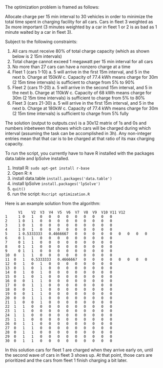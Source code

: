 The optimization problem is framed as follows:

Allocate charge per 15 min interval to 30 vehicles in order to minimize 
the total time spent in charging facility for all cars. Cars in fleet 3 
weighted as 3x more important (3 minutes weighted by a car in fleet 1 or 2 is 
as bad as 1 minute waited by a car in fleet 3). 

Subject to the following constraints:
1. All cars must receive 80% of total charge capacity (which as shown below is 2 15m intervals)
2. Total charge cannot exceed 1 megawatt per 15 min interval for all cars
3. No more than 27 cars can have a nonzero charge at a time
4. Fleet 1 (cars 1-10)
  a. 5 will arrive in the first 15m interval, and 5 in the next
  b. Charge at 150kW
  c. Capacity of 77.4 kWh means charge for 30m (2 15m time intervals) is sufficient to charge from 5% to 90%
5. Fleet 2 (cars 11-20)
  a. 5 will arrive in the second 15m interval, and 5 in the next
  b. Charge at 110kW
  c. Capacity of 68 kWh means charge for 30m (2 15m time intervals) is sufficient to charge from 5% to 80%
6. Fleet 3 (cars 21-30)
  a. 5 will arrive in the first 15m interval, and 5 in the next
  b. Charge at 180kW
  c. Capacity of 77.4 kWh means charge for 30m (2 15m time intervals) is sufficient to charge from 5% fully

The solution (output to outputs.csv) is a 30x12 matrix of 1s and 0s and numbers inbetween that shows which cars will be charged during which interval (assuming the task can be accomplished in 3h). Any non-integer entries mean that that car is to be charged at that ratio of its max charging capacity.

To run the script, you currently have to have R installed with the packages data.table and lpSolve installed.

1. Install R:
`sudo apt-get install r-base`
2. Open R: `R`
4. install data.table `install.packages('data.table')`
5. install lpSolve `install.packages('lpSolve')`
6. `quit()`
7. run the script: `Rscript optimization.R`

Here is an example solution from the algorithm:
```
	  V1	V2	V3	V4	V5	V6	V7	V8	V9	V10	V11	V12
1	  1	0	1	0	0	0	0	0	0	0	0	0
2	  1	0	1	0	0	0	0	0	0	0	0	0
3	  1	0	1	0	0	0	0	0	0	0	0	0
4	  1	0	1	0	0	0	0	0	0	0	0	0
5	  1	0.5333333	0.4666667	0	0	0	0	0	0	0	0	0
6	  0	1	1	0	0	0	0	0	0	0	0	0
7	  0	1	1	0	0	0	0	0	0	0	0	0
8	  0	1	1	0	0	0	0	0	0	0	0	0
9	  0	1	1	0	0	0	0	0	0	0	0	0
10	0	1	1	0	0	0	0	0	0	0	0	0
11	0	1	0.5333333	0.4666667	0	0	0	0	0	0	0	0
12	0	1	0	1	0	0	0	0	0	0	0	0
13	0	1	0	1	0	0	0	0	0	0	0	0
14	0	1	0	1	0	0	0	0	0	0	0	0
15	0	1	0	1	0	0	0	0	0	0	0	0
16	0	0	1	1	0	0	0	0	0	0	0	0
17	0	0	1	1	0	0	0	0	0	0	0	0
18	0	0	1	1	0	0	0	0	0	0	0	0
19	0	0	1	1	0	0	0	0	0	0	0	0
20	0	0	1	1	0	0	0	0	0	0	0	0
21	1	0	0	1	0	0	0	0	0	0	0	0
22	1	1	0	0	0	0	0	0	0	0	0	0
23	1	1	0	0	0	0	0	0	0	0	0	0
24	1	1	0	0	0	0	0	0	0	0	0	0
25	1	1	0	0	0	0	0	0	0	0	0	0
26	0	1	1	0	0	0	0	0	0	0	0	0
27	0	1	1	0	0	0	0	0	0	0	0	0
28	0	1	1	0	0	0	0	0	0	0	0	0
29	0	1	1	0	0	0	0	0	0	0	0	0
30	0	1	1	0	0	0	0	0	0	0	0	0
```
In this solution cars for fleet 1 are charged when they arrive early on, until the second wave of cars in fleet 3 shows up. At that point, those cars are prioritized and the cars from fleet 1 finish charging a bit later.
